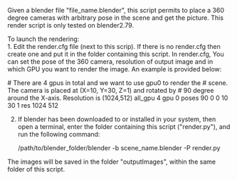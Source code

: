 Given a blender file "file_name.blender", this script permits to place a 360 degree cameras with arbitrary pose in the scene and get the picture. This render script is only tested on blender2.79.

To launch the rendering: <br>
    1. Edit the render.cfg file (next to this scrip). If there is no render.cfg then create one and put it in the folder containing this script. In render.cfg, You can set the pose of the 360 camera, resolution of output image and in which GPU you want to render the image. An example is provided below:
    
   \# There are 4 gpus in total and we want to use gpu0 to render the 
   \# scene. The camera is placed at (X=10, Y=30, Z=1) and rotated by 
   \# 90 degree around the X-axis. Resolution is (1024,512)
   all_gpu 4
   gpu 0
   poses 90 0 0 10 30 1
   res 1024 512 <br>
   
   2. If blender has been downloaded to or installed in your system, then open a terminal, enter the folder containing this script ("render.py"), and run the following command:
    
        /path/to/blender_folder/blender -b scene_name.blender -P render.py   
        
The images will be saved in the folder "outputImages", within the same folder of this script.
